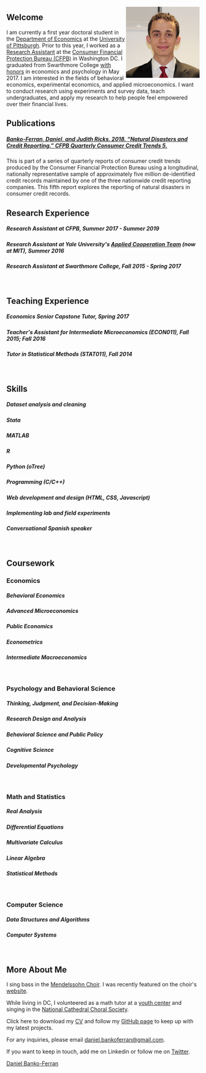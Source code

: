 <p>
<img src="favicons.ico/android-icon-192x192.png" alt="Headshot of Daniel Banko" style="float:right;">
</p>

## Welcome
I am currently a first year doctoral student in the [Department of Economics](https://www.econ.pitt.edu/) at the [University of Pittsburgh](pitt.edu). Prior to this year, I worked as a [Research Assistant](https://www.consumerfinance.gov/about-us/careers/students-and-graduates/) at the [Consumer Financial Protection Bureau (CFPB)](https://www.consumerfinance.gov/about-us/the-bureau/bureau-structure/research-markets-regulation/) in Washington DC. I graduated from Swarthmore College [with honors](https://www.swarthmore.edu/honors-program) in economics and psychology in May 2017. I am interested in the fields of behavioral economics, experimental economics, and applied microeconomics. I want to conduct research using experiments and survey data, teach undergraduates, and apply my research to help people feel empowered over their financial lives.
<br>

## Publications
##### [Banko-Ferran, Daniel, and Judith Ricks. 2018. “Natural Disasters and Credit Reporting.” CFPB Quarterly Consumer Credit Trends 5. ](https://www.consumerfinance.gov/about-us/blog/natural-disaster-assistance-reported-minority-credit-records-among-potentially-affected-consumers/)
This is part of a series of quarterly reports of consumer credit trends produced by the Consumer Financial Protection Bureau using a longitudinal, nationally representative sample of approximately five million de-identified credit records maintained by one of the three nationwide credit reporting companies. This fifth report explores the reporting of natural disasters in consumer credit records.
<br>

## Research Experience
##### Research Assistant at CFPB, Summer 2017 - Summer 2019
##### Research Assistant at Yale University's [Applied Cooperation Team](https://cooperation.mit.edu/) (now at MIT), Summer 2016
##### Research Assistant at Swarthmore College, Fall 2015 - Spring 2017
<br>

## Teaching Experience
##### Economics Senior Capstone Tutor, Spring 2017
##### Teacher's Assistant for Intermediate Microeconomics (ECON011), Fall 2015; Fall 2016
##### Tutor in Statistical Methods (STAT011), Fall 2014
<br>

## Skills
##### Dataset analysis and cleaning
##### Stata
##### MATLAB
##### R
##### Python (oTree)
##### Programming (C/C++)
##### Web development and design (HTML, CSS, Javascript)
##### Implementing lab and field experiments
##### Conversational Spanish speaker
<br>

## Coursework
### Economics
##### Behavioral Economics
##### Advanced Microeconomics
##### Public Economics
##### Econometrics
##### Intermediate Macroeconomics
<br>

### Psychology and Behavioral Science
##### Thinking, Judgment, and Decision-Making
##### Research Design and Analysis
##### Behavioral Science and Public Policy
##### Cognitive Science
##### Developmental Psychology
<br>

### Math and Statistics
##### Real Analysis
##### Differential Equations
##### Multivariate Calculus
##### Linear Algebra
##### Statistical Methods
<br>

### Computer Science
##### Data Structures and Algorithms
##### Computer Systems
<br>

## More About Me

I sing bass in the [Mendelssohn Choir](https://www.themendelssohn.org/). I was recently featured on the choir's [website](https://www.themendelssohn.org/about/meet-the-singers/).

While living in DC, I volunteered as a math tutor at a [youth center](https://www.northstartutoring.org/) and singing in the [National Cathedral Choral Society](http://www.cathedralchoralsociety.org/chorus). 

Click here to download my [CV](https://www.dropbox.com/s/a0rruy04juz677g/dbanko_cv.docx?dl=0) and follow my [GitHub page](https://github.com/danielbanko) to keep up with my latest projects.

For any inquiries, please email <a href="mailto:daniel.bankoferran@gmail.com?" target="_top">daniel.bankoferran@gmail.com</a>.

If you want to keep in touch, add me on Linkedin or follow me on [Twitter](https://twitter.com/danieljbanko). <script type="text/javascript" src="https://platform.linkedin.com/badges/js/profile.js" async defer></script>

<div class="LI-profile-badge" data-version="v1" data-size="medium" data-locale="en_US" data-type="horizontal" data-theme="light" data-vanity="daniel-banko-ferran-4584b951"><a class="LI-simple-link" href='https://www.linkedin.com/in/daniel-banko-ferran-4584b951?trk=profile-badge'>Daniel Banko-Ferran</a></div>
